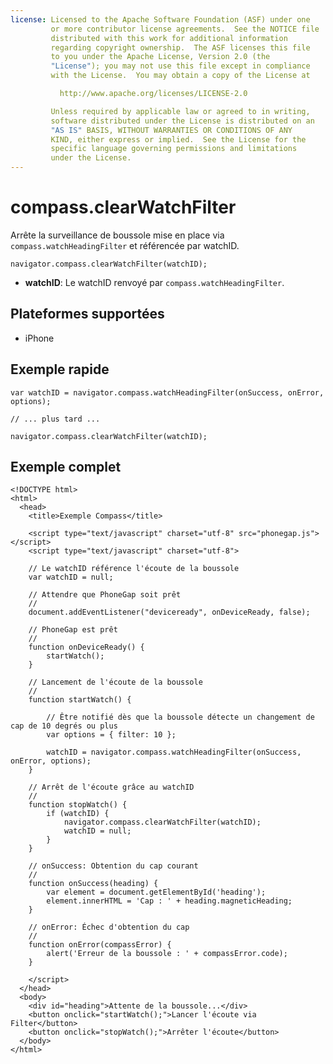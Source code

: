 ```yaml
---
license: Licensed to the Apache Software Foundation (ASF) under one
         or more contributor license agreements.  See the NOTICE file
         distributed with this work for additional information
         regarding copyright ownership.  The ASF licenses this file
         to you under the Apache License, Version 2.0 (the
         "License"); you may not use this file except in compliance
         with the License.  You may obtain a copy of the License at

           http://www.apache.org/licenses/LICENSE-2.0

         Unless required by applicable law or agreed to in writing,
         software distributed under the License is distributed on an
         "AS IS" BASIS, WITHOUT WARRANTIES OR CONDITIONS OF ANY
         KIND, either express or implied.  See the License for the
         specific language governing permissions and limitations
         under the License.
---
```


compass.clearWatchFilter
========================

Arrête la surveillance de boussole mise en place via `compass.watchHeadingFilter` et référencée par watchID.

    navigator.compass.clearWatchFilter(watchID);

- __watchID__: Le watchID renvoyé par `compass.watchHeadingFilter`.

Plateformes supportées
----------------------

- iPhone

Exemple rapide
--------------

    var watchID = navigator.compass.watchHeadingFilter(onSuccess, onError, options);
    
    // ... plus tard ...
    
    navigator.compass.clearWatchFilter(watchID);
    
Exemple complet
---------------

    <!DOCTYPE html>
    <html>
      <head>
        <title>Exemple Compass</title>

        <script type="text/javascript" charset="utf-8" src="phonegap.js"></script>
        <script type="text/javascript" charset="utf-8">

        // Le watchID référence l'écoute de la boussole
        var watchID = null;
        
        // Attendre que PhoneGap soit prêt
        //
        document.addEventListener("deviceready", onDeviceReady, false);

        // PhoneGap est prêt
        //
        function onDeviceReady() {
            startWatch();
        }

        // Lancement de l'écoute de la boussole
        //
        function startWatch() {
            
            // Être notifié dès que la boussole détecte un changement de cap de 10 degrés ou plus
            var options = { filter: 10 };
            
            watchID = navigator.compass.watchHeadingFilter(onSuccess, onError, options);
        }
        
        // Arrêt de l'écoute grâce au watchID
        //
        function stopWatch() {
            if (watchID) {
                navigator.compass.clearWatchFilter(watchID);
                watchID = null;
            }
        }
        
        // onSuccess: Obtention du cap courant
        //
        function onSuccess(heading) {
            var element = document.getElementById('heading');
            element.innerHTML = 'Cap : ' + heading.magneticHeading;
        }

        // onError: Échec d'obtention du cap
        //
        function onError(compassError) {
            alert('Erreur de la boussole : ' + compassError.code);
        }

        </script>
      </head>
      <body>
        <div id="heading">Attente de la boussole...</div>
        <button onclick="startWatch();">Lancer l'écoute via Filter</button>
        <button onclick="stopWatch();">Arrêter l'écoute</button>
      </body>
    </html>
